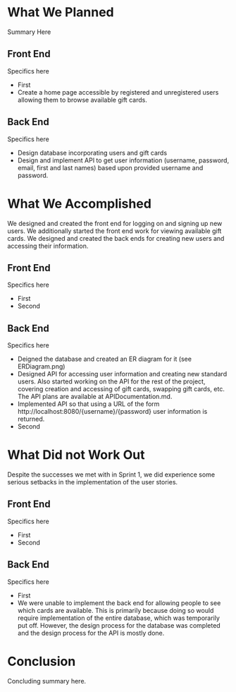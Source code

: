 # What We Planned

Summary Here

## Front End

Specifics here
* First
* Create a home page accessible by registered and unregistered users allowing them to browse available gift cards.

## Back End

Specifics here
* Design database incorporating users and gift cards
* Design and implement API to get user information (username, password, email, first and last names) based upon provided username and password.

# What We Accomplished

We designed and created the front end for logging on and signing up new users. We additionally started the front end work for viewing available gift cards. We designed and created the back ends for creating new users and accessing their information.

## Front End

Specifics here
* First
* Second

## Back End

Specifics here
* Deigned the database and created an ER diagram for it (see ERDiagram.png)
* Designed API for accessing user information and creating new standard users. Also started working on the API for the rest of the project, covering creation and accessing of gift cards, swapping gift cards, etc. The API plans are available at APIDocumentation.md.
* Implemented API so that using a URL of the form http://localhost:8080/{username}/{password} user information is returned.
* Second

# What Did not Work Out

Despite the successes we met with in Sprint 1, we did experience some serious setbacks in the implementation of the user stories.

## Front End

Specifics here
* First
* Second

## Back End

Specifics here
* First
* We were unable to implement the back end for allowing people to see which cards are available. This is primarily because doing so would require implementation of the entire database, which was temporarily put off. However, the design process for the database was completed and the design process for the API is mostly done.

# Conclusion
Concluding summary here.
